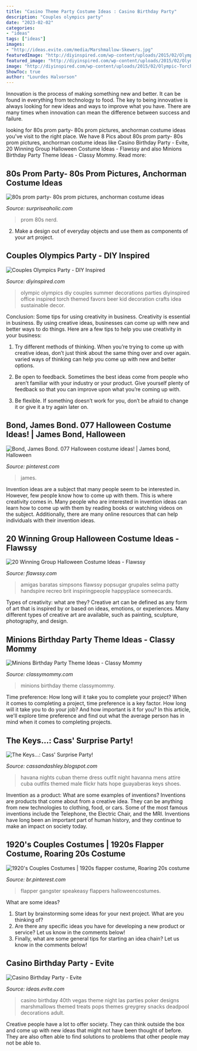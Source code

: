 ```yaml
---
title: "Casino Theme Party Costume Ideas : Casino Birthday Party"
description: "Couples olympics party"
date: "2023-02-02"
categories:
- "ideas"
tags: ["ideas"]
images:
- "http://ideas.evite.com/media/Marshmallow-Skewers.jpg"
featuredImage: "http://diyinspired.com/wp-content/uploads/2015/02/Olympic-Torch-Decoration-Ideas-1.jpg"
featured_image: "http://diyinspired.com/wp-content/uploads/2015/02/Olympic-Torch-Decoration-Ideas-1.jpg"
image: "http://diyinspired.com/wp-content/uploads/2015/02/Olympic-Torch-Decoration-Ideas-1.jpg"
ShowToc: true
author: "Lourdes Halvorson"
---
```



Innovation is the process of making something new and better. It can be found in everything from technology to food. The key to being innovative is always looking for new ideas and ways to improve what you have. There are many times when innovation can mean the difference between success and failure.

	

		
looking for 80s prom party- 80s prom pictures, anchorman costume ideas you've visit to the right place. We have 8 Pics about 80s prom party- 80s prom pictures, anchorman costume ideas like Casino Birthday Party - Evite, 20 Winning Group Halloween Costume Ideas - Flawssy and also Minions Birthday Party Theme Ideas - Classy Mommy. Read more:
		
    
## 80s Prom Party- 80s Prom Pictures, Anchorman Costume Ideas

<img loading=lazy src="https://www.surpriseaholic.com/wp-content/uploads/2014/03/IMG_9993-640x960.jpg" onerror="this.onerror=null;this.src='https://tse3.mm.bing.net/th?id=OIP.YdSeTYQoxKrwA8q1q9WcCwHaLH&amp;pid=15.1';" alt="80s prom party- 80s prom pictures, anchorman costume ideas">

_Source: surpriseaholic.com_

>prom 80s nerd. 

	

2. Make a design out of everyday objects and use them as components of your art project.

    
## Couples Olympics Party - DIY Inspired

<img loading=lazy src="http://diyinspired.com/wp-content/uploads/2015/02/Olympic-Torch-Decoration-Ideas-1.jpg" onerror="this.onerror=null;this.src='https://tse4.mm.bing.net/th?id=OIP.Oh7Oinck3bhaKiAklC4vTQHaLJ&amp;pid=15.1';" alt="Couples Olympics Party - DIY Inspired">

_Source: diyinspired.com_

>olympic olympics diy couples summer decorations parties diyinspired office inspired torch themed favors beer kid decoration crafts idea sustainable decor. 

	

Conclusion: Some tips for using creativity in business.
Creativity is essential in business. By using creative ideas, businesses can come up with new and better ways to do things. Here are a few tips to help you use creativity in your business:
1. Try different methods of thinking. When you’re trying to come up with creative ideas, don’t just think about the same thing over and over again. varied ways of thinking can help you come up with new and better options.

2. Be open to feedback. Sometimes the best ideas come from people who aren’t familiar with your industry or your product. Give yourself plenty of feedback so that you can improve upon what you’re coming up with.

3. Be flexible. If something doesn’t work for you, don’t be afraid to change it or give it a try again later on.

    
## Bond, James Bond. 077 Halloween Costume Ideas! | James Bond, Halloween

<img loading=lazy src="https://i.pinimg.com/736x/8a/af/73/8aaf7342c6d6dee6b21d6cea56bb160c--james-bond-james-darcy.jpg" onerror="this.onerror=null;this.src='https://tse1.mm.bing.net/th?id=OIP.2hYFal2rq3oAMZWzg4XpTQHaLy&amp;pid=15.1';" alt="Bond, James Bond. 077 Halloween costume ideas! | James bond, Halloween">

_Source: pinterest.com_

>james. 

	

Invention ideas are a subject that many people seem to be interested in. However, few people know how to come up with them. This is where creativity comes in. Many people who are interested in invention ideas can learn how to come up with them by reading books or watching videos on the subject. Additionally, there are many online resources that can help individuals with their invention ideas.

    
## 20 Winning Group Halloween Costume Ideas - Flawssy

<img loading=lazy src="https://flawssy.com/wp-content/uploads/2016/05/Homemade-Group-Halloween-Costume-Ideas.jpg" onerror="this.onerror=null;this.src='https://tse3.mm.bing.net/th?id=OIP.87lFpt1LyELs2cwghnbDxgDgEs&amp;pid=15.1';" alt="20 Winning Group Halloween Costume Ideas - Flawssy">

_Source: flawssy.com_

>amigas baratas simpsons flawssy popsugar grupales selma patty handspire recreo brit inspiringpeople happyplace someecards. 

	

Types of creativity: what are they?
Creative art can be defined as any form of art that is inspired by or based on ideas, emotions, or experiences. Many different types of creative art are available, such as painting, sculpture, photography, and design.

    
## Minions Birthday Party Theme Ideas - Classy Mommy

<img loading=lazy src="https://classymommy.com/wp-content/uploads/2015/08/IMG_0338.jpg" onerror="this.onerror=null;this.src='https://tse3.mm.bing.net/th?id=OIP.h1rVCe32MWrHIlG6QhjfZgHaFj&amp;pid=15.1';" alt="Minions Birthday Party Theme Ideas - Classy Mommy">

_Source: classymommy.com_

>minions birthday theme classymommy. 

	

Time preference: How long will it take you to complete your project?
When it comes to completing a project, time preference is a key factor. How long will it take you to do your job? And how important is it for you? In this article, we'll explore time preference and find out what the average person has in mind when it comes to completing projects.

    
## The Keys...: Cass&#039; Surprise Party!

<img loading=lazy src="http://4.bp.blogspot.com/-LEJUsC3XIXA/T9dy5qog1_I/AAAAAAAAAvA/SRTtTHAyBqg/s640/Havana+Nights+Party+(29+of+119).jpg" onerror="this.onerror=null;this.src='https://tse3.mm.bing.net/th?id=OIP.X-P5AvWYa52OGKYE2OCIvQAAAA&amp;pid=15.1';" alt="The Keys...: Cass&#039; Surprise Party!">

_Source: cassandashley.blogspot.com_

>havana nights cuban theme dress outfit night havanna mens attire cuba outfits themed male flickr hats hope guayaberas keys shoes. 

	

Invention as a product: What are some examples of inventions?
Inventions are products that come about from a creative idea. They can be anything from new technologies to clothing, food, or cars. Some of the most famous inventions include the Telephone, the Electric Chair, and the MRI. Inventions have long been an important part of human history, and they continue to make an impact on society today.

    
## 1920&#039;s Couples Costumes | 1920s Flapper Costume, Roaring 20s Costume

<img loading=lazy src="https://i.pinimg.com/736x/36/84/98/3684981874e689d37466c19183be70dd.jpg" onerror="this.onerror=null;this.src='https://tse1.mm.bing.net/th?id=OIP.SW4wMEcJK7zwFuriKWcmtgHaKk&amp;pid=15.1';" alt="1920&#039;s Couples Costumes | 1920s flapper costume, Roaring 20s costume">

_Source: br.pinterest.com_

>flapper gangster speakeasy flappers halloweencostumes. 

	

What are some ideas?
1. Start by brainstorming some ideas for your next project. What are you thinking of?
2. Are there any specific ideas you have for developing a new product or service? Let us know in the comments below!
3. Finally, what are some general tips for starting an idea chain? Let us know in the comments below!

    
## Casino Birthday Party - Evite

<img loading=lazy src="http://ideas.evite.com/media/Marshmallow-Skewers.jpg" onerror="this.onerror=null;this.src='https://tse4.mm.bing.net/th?id=OIP.ot4YZUyLTWjpQDTsKpsygQHaLH&amp;pid=15.1';" alt="Casino Birthday Party - Evite">

_Source: ideas.evite.com_

>casino birthday 40th vegas theme night las parties poker designs marshmallows themed treats pops themes greygrey snacks deadpool decorations adult. 

	

Creative people have a lot to offer society. They can think outside the box and come up with new ideas that might not have been thought of before. They are also often able to find solutions to problems that other people may not be able to.

